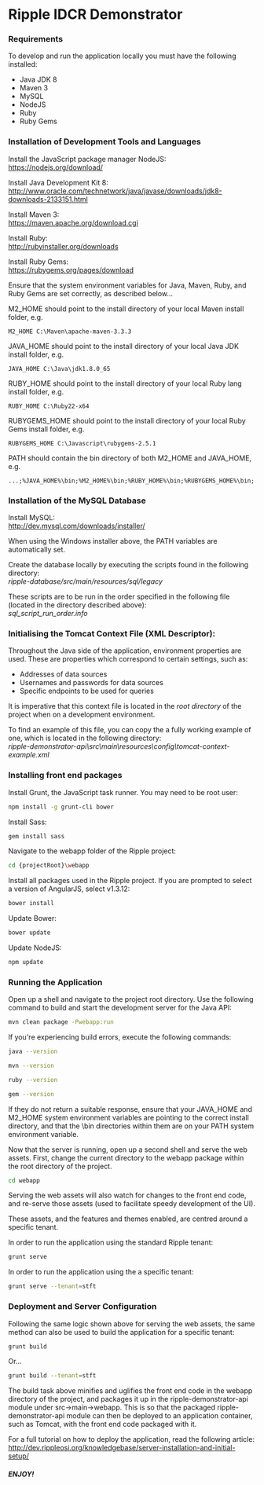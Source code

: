 Ripple IDCR Demonstrator
=========
  

### Requirements

To develop and run the application locally you must have the following installed:  
* Java JDK 8  
* Maven 3  
* MySQL  
* NodeJS  
* Ruby  
* Ruby Gems
  

### Installation of Development Tools and Languages

Install the JavaScript package manager NodeJS:  
https://nodejs.org/download/

Install Java Development Kit 8:  
http://www.oracle.com/technetwork/java/javase/downloads/jdk8-downloads-2133151.html

Install Maven 3:  
https://maven.apache.org/download.cgi

Install Ruby:  
http://rubyinstaller.org/downloads

Install Ruby Gems:  
https://rubygems.org/pages/download

Ensure that the system environment variables for Java, Maven, Ruby, and Ruby Gems are set correctly, as described below...

M2_HOME should point to the install directory of your local Maven install folder, e.g.  
```
M2_HOME C:\Maven\apache-maven-3.3.3
```

JAVA_HOME should point to the install directory of your local Java JDK install folder, e.g.  
```
JAVA_HOME C:\Java\jdk1.8.0_65
```

RUBY_HOME should point to the install directory of your local Ruby lang install folder, e.g.  
```
RUBY_HOME C:\Ruby22-x64
```

RUBYGEMS_HOME should point to the install directory of your local Ruby Gems install folder, e.g.  
```
RUBYGEMS_HOME C:\Javascript\rubygems-2.5.1
```

PATH should contain the bin directory of both M2_HOME and JAVA_HOME, e.g.  
```
...;%JAVA_HOME%\bin;%M2_HOME%\bin;%RUBY_HOME%\bin;%RUBYGEMS_HOME%\bin;...
```


### Installation of the MySQL Database

Install MySQL:  
http://dev.mysql.com/downloads/installer/

When using the Windows installer above, the PATH variables are automatically set.

Create the database locally by executing the scripts found in the following directory:  
*ripple-database/src/main/resources/sql/legacy*

These scripts are to be run in the order specified in the following file (located in the directory described above):  
*sql_script_run_order.info*


### Initialising the Tomcat Context File (XML Descriptor):

Throughout the Java side of the application, environment properties are used. These are properties which correspond to
certain settings, such as:  
* Addresses of data sources  
* Usernames and passwords for data sources  
* Specific endpoints to be used for queries  

It is imperative that this context file is located in the *root directory* of the project when on a development environment.

To find an example of this file, you can copy the a fully working example of one, which is located in the following
directory:  
*ripple-demonstrator-api\src\main\resources\config\tomcat-context-example.xml*
  

### Installing front end packages

Install Grunt, the JavaScript task runner. You may need to be root user:  
```sh
npm install -g grunt-cli bower
```

Install Sass:  
```sh
gem install sass
```

Navigate to the webapp folder of the Ripple project:  
```sh
cd {projectRoot}\webapp
```

Install all packages used in the Ripple project. If you are prompted to select a version of AngularJS, select v1.3.12:  
```sh
bower install
```

Update Bower:  
```sh
bower update
```

Update NodeJS:  
```sh
npm update
```
  

### Running the Application

Open up a shell and navigate to the project root directory. Use the following command to build and start the development
server for the Java API:  
```sh
mvn clean package -Pwebapp:run
```

If you're experiencing build errors, execute the following commands:   
```sh
java --version
```

```sh
mvn --version 
```

```sh
ruby --version
```

```sh
gem --version 
```

If they do not return a suitable response, ensure that your JAVA_HOME and M2_HOME system environment variables are pointing
to the correct install directory, and that the \bin directories within them are on your PATH system environment variable.

Now that the server is running, open up a second shell and serve the web assets. First, change the current directory to 
the webapp package within the root directory of the project.  
```sh
cd webapp
```

Serving the web assets will also watch for changes to the front end code, and re-serve those assets (used to facilitate 
speedy development of the UI).

These assets, and the features and themes enabled, are centred around a specific tenant. 

In order to run the application using the standard Ripple tenant:  
```sh
grunt serve
```

In order to run the application using the a specific tenant:  
```sh
grunt serve --tenant=stft
```
  

### Deployment and Server Configuration

Following the same logic shown above for serving the web assets, the same method can also be used to build the 
application for a specific tenant:  
```sh
grunt build
```

Or...  
```sh
grunt build --tenant=stft
```

The build task above minifies and uglifies the front end code in the webapp directory of the project, and packages it up 
in the ripple-demonstrator-api module under src->main->webapp. This is so that the packaged ripple-demonstrator-api 
module can then be deployed to an application container, such as Tomcat, with the front end code packaged with it.

For a full tutorial on how to deploy the application, read the following article:  
http://dev.rippleosi.org/knowledgebase/server-installation-and-initial-setup/
  
  

##### ENJOY!